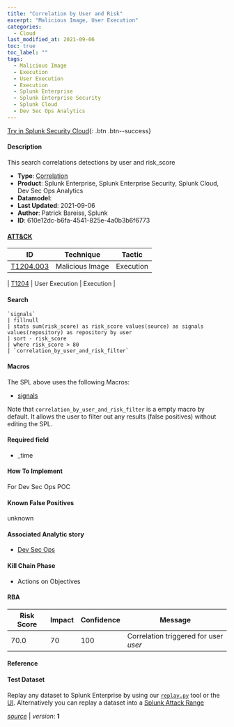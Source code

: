 ```yaml
---
title: "Correlation by User and Risk"
excerpt: "Malicious Image, User Execution"
categories:
  - Cloud
last_modified_at: 2021-09-06
toc: true
toc_label: ""
tags:
  - Malicious Image
  - Execution
  - User Execution
  - Execution
  - Splunk Enterprise
  - Splunk Enterprise Security
  - Splunk Cloud
  - Dev Sec Ops Analytics
---
```




[Try in Splunk Security Cloud](https://www.splunk.com/en_us/cyber-security.html){: .btn .btn--success}

#### Description

This search correlations detections by user and risk_score

- **Type**: [Correlation](https://github.com/splunk/security_content/wiki/Detection-Analytic-Types)
- **Product**: Splunk Enterprise, Splunk Enterprise Security, Splunk Cloud, Dev Sec Ops Analytics
- **Datamodel**: 
- **Last Updated**: 2021-09-06
- **Author**: Patrick Bareiss, Splunk
- **ID**: 610e12dc-b6fa-4541-825e-4a0b3b6f6773


#### [ATT&CK](https://attack.mitre.org/)

| ID             | Technique        |  Tactic             |
| -------------- | ---------------- |-------------------- |
| [T1204.003](https://attack.mitre.org/techniques/T1204/003/) | Malicious Image | Execution |

| [T1204](https://attack.mitre.org/techniques/T1204/) | User Execution | Execution |

#### Search

```
`signals` 
| fillnull 
| stats sum(risk_score) as risk_score values(source) as signals values(repository) as repository by user 
| sort - risk_score 
| where risk_score > 80 
| `correlation_by_user_and_risk_filter`
```

#### Macros
The SPL above uses the following Macros:
* [signals](https://github.com/splunk/security_content/blob/develop/macros/signals.yml)

Note that `correlation_by_user_and_risk_filter` is a empty macro by default. It allows the user to filter out any results (false positives) without editing the SPL.

#### Required field
* _time


#### How To Implement
For Dev Sec Ops POC

#### Known False Positives
unknown

#### Associated Analytic story
* [Dev Sec Ops](/stories/dev_sec_ops)


#### Kill Chain Phase
* Actions on Objectives



#### RBA

| Risk Score  | Impact      | Confidence   | Message      |
| ----------- | ----------- |--------------|--------------|
| 70.0 | 70 | 100 | Correlation triggered for user $user$ |




#### Reference


#### Test Dataset
Replay any dataset to Splunk Enterprise by using our [`replay.py`](https://github.com/splunk/attack_data#using-replaypy) tool or the [UI](https://github.com/splunk/attack_data#using-ui).
Alternatively you can replay a dataset into a [Splunk Attack Range](https://github.com/splunk/attack_range#replay-dumps-into-attack-range-splunk-server)




[*source*](https://github.com/splunk/security_content/tree/develop/detections/cloud/correlation_by_user_and_risk.yml) \| *version*: **1**